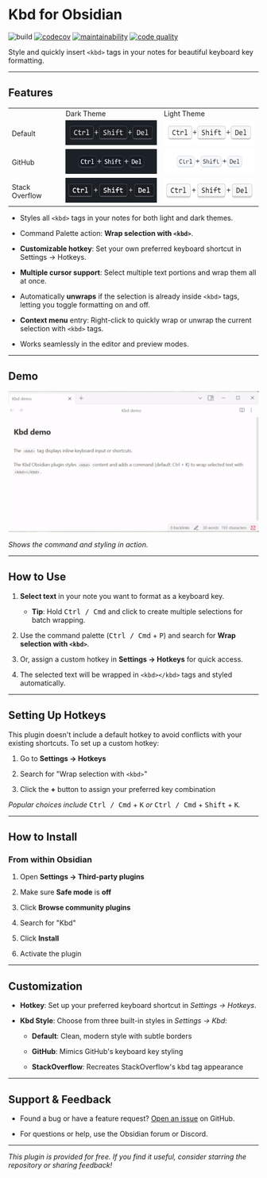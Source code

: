 # Kbd for Obsidian
![build](https://github.com/keithwalsh/obsidian-kbd/actions/workflows/build.yml/badge.svg)
[![codecov](https://codecov.io/gh/keithwalsh/obsidian-kbd/branch/main/graph/badge.svg)](https://codecov.io/gh/keithwalsh/obsidian-kbd)
[![maintainability](https://qlty.sh/gh/keithwalsh/projects/obsidian-kbd/maintainability.svg)](https://qlty.sh/gh/keithwalsh/projects/obsidian-kbd)
[![code quality](https://img.shields.io/codefactor/grade/github/keithwalsh/obsidian-kbd)](https://www.codefactor.io/repository/github/keithwalsh/obsidian-kbd)

Style and quickly insert `<kbd>` tags in your notes for beautiful keyboard key formatting.

---

## Features
<table>
<tr>
<td></td>
<td>Dark Theme</td>
<td>Light Theme</td>
</tr>
<tr>
<td>Default</td>
<td><img src="resources/screenshots/default-dark-theme.png" alt="default-dark-theme" height="50"/></td>
<td><img src="resources/screenshots/default-light-theme.png" alt="default-light-theme" height="50"/></td>
</tr>
<tr>
<td>GitHub</td>
<td><img src="resources/screenshots/github-dark-theme.png" alt="github-dark-theme" height="50"/></td>
<td><img src="resources/screenshots/github-light-theme.png" alt="github-light-theme" height="50"/></td>
</tr>
<tr>
<td>Stack Overflow</td>
<td><img src="resources/screenshots/stackoverflow-dark-theme.png" alt="stackoverflow-dark-theme" height="50"/></td>
<td><img src="resources/screenshots/stackoverflow-light-theme.png" alt="stackoverflow-light-theme" height="50"/></td>
</tr>
</table>

- Styles all `<kbd>` tags in your notes for both light and dark themes.

- Command Palette action: **Wrap selection with `<kbd>`**.

- **Customizable hotkey**: Set your own preferred keyboard shortcut in Settings → Hotkeys.

- **Multiple cursor support**: Select multiple text portions and wrap them all at once.

- Automatically **unwraps** if the selection is already inside `<kbd>` tags, letting you toggle formatting on and off.

- **Context menu** entry: Right-click to quickly wrap or unwrap the current selection with `<kbd>` tags.
- Works seamlessly in the editor and preview modes.

---

## Demo

![demo](resources/recordings/demo.gif)

*Shows the command and styling in action.*

---

## How to Use

1. **Select text** in your note you want to format as a keyboard key.

   - **Tip**: Hold <kbd>Ctrl / Cmd</kbd> and click to create multiple selections for batch wrapping.

2. Use the command palette (<kbd>Ctrl / Cmd</kbd> + <kbd>P</kbd>) and search for **Wrap selection with `<kbd>`**.

3. Or, assign a custom hotkey in **Settings → Hotkeys** for quick access.

4. The selected text will be wrapped in `<kbd></kbd>` tags and styled automatically.

---

## Setting Up Hotkeys

This plugin doesn't include a default hotkey to avoid conflicts with your existing shortcuts. To set up a custom hotkey:

1. Go to **Settings → Hotkeys**

2. Search for "Wrap selection with `<kbd>`"

3. Click the **+** button to assign your preferred key combination

*Popular choices include* <kbd>Ctrl / Cmd</kbd> + <kbd>K</kbd> *or* <kbd>Ctrl / Cmd</kbd> + <kbd>Shift</kbd> + <kbd>K</kbd>*.*

---

## How to Install

### From within Obsidian

1. Open **Settings → Third-party plugins**

2. Make sure **Safe mode** is **off**

3. Click **Browse community plugins**

4. Search for "Kbd"

5. Click **Install**

6. Activate the plugin

---

## Customization

- **Hotkey**: Set up your preferred keyboard shortcut in *Settings → Hotkeys*.

- **Kbd Style**: Choose from three built-in styles in *Settings → Kbd*:

  - **Default**: Clean, modern style with subtle borders

  - **GitHub**: Mimics GitHub's keyboard key styling

  - **StackOverflow**: Recreates StackOverflow's kbd tag appearance

---

## Support & Feedback

- Found a bug or have a feature request? [Open an issue](https://github.com/keithwalsh/obsidian-kbd/issues) on GitHub.

- For questions or help, use the Obsidian forum or Discord.

---

*This plugin is provided for free. If you find it useful, consider starring the repository or sharing feedback!*